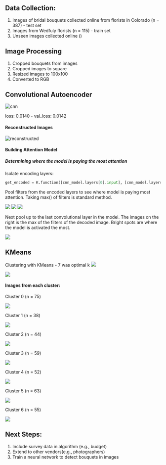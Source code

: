 ## Data Collection:
1. Images of bridal bouquets collected online from florists in Colorado (n = 387) - test set
2. Images from Wedfuly florists (n = 115) - train set
3. Unseen images collected online ()

## Image Processing
1. Cropped bouquets from images
2. Cropped images to square
3. Resized images to 100x100
4. Converted to RGB


## Convolutional Autoencoder

![cnn](https://github.com/michellesklee/wedfuly_recommender/blob/master/figures/model1.png)

loss: 0.0140 - val_loss: 0.0142

#### Reconstructed Images
![reconstructed](https://github.com/michellesklee/wedfuly_recommender/blob/master/figures/cnn_first_pass.png)

#### Building Attention Model
##### Determining where the model is paying the most attention

Isolate encoding layers:

```python
get_encoded = K.function([cnn_model.layers[0].input], [cnn_model.layers[5].output])
```

Pool filters from the encoded layers to see where model is paying most attention. Taking max() of filters is standard method.

![](https://github.com/michellesklee/wedfuly_recommender/blob/master/figures/encoded.png)
![](https://github.com/michellesklee/wedfuly_recommender/blob/master/figures/encoded2.png)
![](https://github.com/michellesklee/wedfuly_recommender/blob/master/figures/encoded3.png)

Next pool up to the last convolutional layer in the model. The images on the right is the max of the filters of the decoded image. Bright spots are where the model is activated the most.

![](https://github.com/michellesklee/wedfuly_recommender/blob/master/figures/plot_with_attention.png)

## KMeans
Clustering with KMeans - 7 was optimal k
![](https://github.com/michellesklee/wedfuly_recommender/blob/master/figures/elbow_plot.png)

![](https://github.com/michellesklee/wedfuly_recommender/blob/master/figures/cluster_hist.png)

#### Images from each cluster:

Cluster 0 (n = 75)

![](https://github.com/michellesklee/wedfuly_recommender/blob/master/figures/cluster0.png)

Cluster 1 (n = 38)

![](https://github.com/michellesklee/wedfuly_recommender/blob/master/figures/cluster1.png)

Cluster 2 (n = 44)

![](https://github.com/michellesklee/wedfuly_recommender/blob/master/figures/cluster2.png)

Cluster 3 (n = 59)

![](https://github.com/michellesklee/wedfuly_recommender/blob/master/figures/cluster3.png)

Cluster 4 (n = 52)

![](https://github.com/michellesklee/wedfuly_recommender/blob/master/figures/cluster4.png)

Cluster 5 (n = 63)

![](https://github.com/michellesklee/wedfuly_recommender/blob/master/figures/cluster5.png)

Cluster 6 (n = 55)

![](https://github.com/michellesklee/wedfuly_recommender/blob/master/figures/cluster6.png)

## Next Steps:
1. Include survey data in algorithm (e.g., budget)
2. Extend to other vendors(e.g., photographers)
3. Train a neural network to detect bouquets in images

